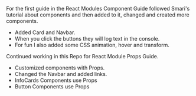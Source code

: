 For the first guide in the React Modules Component Guide followed Smari's tutorial about components and then added to it, changed and created more components. 
- Added Card and Navbar. 
- When you click the buttons they will log text in the console. 
- For fun I also added some CSS animation, hover and transform. 

Continued working in this Repo for React Module Props Guide. 
- Customized components with Props.
- Changed the Navbar and added links. 
- InfoCards Components use Props
- Button Components use Props

